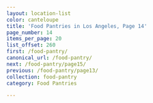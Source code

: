 ```yaml
---
layout: location-list
color: canteloupe
title: 'Food Pantries in Los Angeles, Page 14'
page_number: 14
items_per_page: 20
list_offset: 260
first: /food-pantry/
canonical_url: /food-pantry/
next: /food-pantry/page15/
previous: /food-pantry/page13/
collection: food-pantry
category: Food Pantries

---
```

